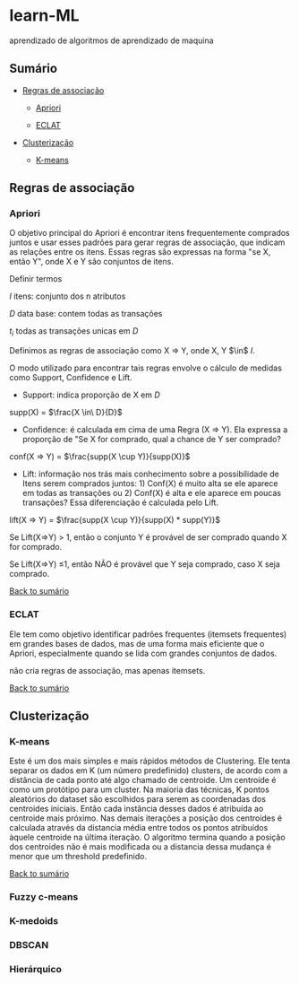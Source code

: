 # learn-ML
aprendizado de algoritmos de aprendizado de maquina
## Sumário
- [Regras de associação](#Regras-de-associação)
  
  - [Apriori](#Apriori)
    
  - [ECLAT](#ECLAT)
    
- [Clusterização](#Clusterização)
  
    - [K-means](#K-means)
## Regras de associação
### Apriori
O objetivo principal do Apriori é encontrar itens frequentemente comprados juntos e usar esses padrões para gerar regras de associação, que indicam as relações entre os itens. Essas regras são expressas na forma "se X, então Y", onde X e Y são conjuntos de itens.

Definir termos

$I$ itens: conjunto dos n atributos

$D$ data base: contem todas as transações

$t_i$ todas as transações unicas em $D$

Definimos as regras de associação como X => Y, onde X, Y $\in\$ $I$.

O modo utilizado para encontrar tais regras envolve o cálculo de medidas como Support, Confidence e Lift.

- Support: indica proporção de X em $D$

supp(X) = $\frac{X \in\ D}{D}$

- Confidence: é calculada em cima de uma Regra (X => Y). Ela expressa a proporção de "Se X for comprado, qual a chance de Y ser comprado?

conf(X => Y) = $\frac{supp(X \cup Y)}{supp(X)}$

- Lift: informação nos trás mais conhecimento sobre a possibilidade de Itens serem comprados juntos: 1) Conf(X) é muito alta se ele aparece em todas as transações ou 2) Conf(X) é alta e ele aparece em poucas transações? Essa diferenciação é calculada pelo Lift.

lift(X => Y) = $\frac{supp(X \cup Y)}{supp(X) * supp(Y)}$

Se Lift(X=>Y) > 1, então o conjunto Y é provável de ser comprado quando X for comprado.

Se Lift(X=>Y) ≤1, então NÃO é provável que Y seja comprado, caso X seja comprado.

[Back to sumário](#Sumário)

### ECLAT
Ele tem como objetivo identificar padrões frequentes (itemsets frequentes) em grandes bases de dados, mas de uma forma mais eficiente que o Apriori, especialmente quando se lida com grandes conjuntos de dados.

não cria regras de associação, mas apenas itemsets.

[Back to sumário](#Sumário)

## Clusterização
### K-means
Este é um dos mais simples e mais rápidos métodos de Clustering. Ele tenta separar os dados em K (um número predefinido) clusters, de acordo com a distância de cada ponto até algo chamado de centroide. Um centroide é como um protótipo para um cluster. Na maioria das técnicas, K pontos aleatórios do dataset são escolhidos para serem as coordenadas dos centroides iniciais. Então cada instância desses dados é atribuída ao centroide mais próximo. Nas demais iterações a posição dos centroides é calculada através da distancia média entre todos os pontos atribuídos àquele centroide na última iteração. O algoritmo termina quando a posição dos centroides não é mais modificada ou a distancia dessa mudança é menor que um threshold predefinido.

[Back to sumário](#Sumário)
### Fuzzy c-means
### K-medoids
### DBSCAN
### Hierárquico
